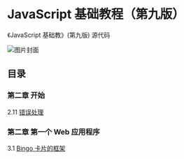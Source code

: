 # JavaScript 基础教程（第九版）

《JavaScript 基础教》(第九版) 源代码

![图片封面](https://img10.360buyimg.com/n1/jfs/t1252/268/318884223/302381/324cda9a/5518c91cN49e8a3ca.jpg)


## 目录

### 第二章 开始

2.11  [错误处理](错误处理.html)


### 第二章 第一个 Web 应用程序

3.1  [Bingo 卡片的框架](Bingo卡片的框架.html)

